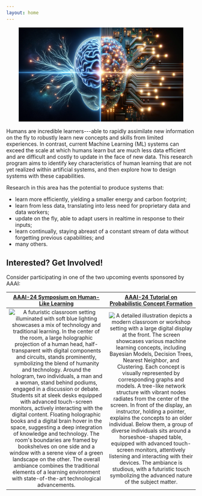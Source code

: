 ```yaml
---
layout: home
---
```


<p align="center">
<img src="/files/homepage-banner.png" alt="A digital representation of a human brain split in two halves, with the left side depicting neural pathways and glowing synapses, and the right side illustrating electronic circuits, lights, and digital nodes. The two halves symbolize the convergence of brain and technology." style="height: 250px;">
</p>

Humans are incredible learners---able to rapidly assimilate new information on
the fly to robustly learn new concepts and skills from limited experiences.
In contrast, current Machine Learning (ML) systems can exceed the scale at which
humans learn but are much less data efficient and are difficult and costly to
update in the face of new data. This research program aims to identify key
characteristics of human learning that are not yet realized within artificial
systems, and then explore how to design systems with these capabilities. 

Research in this area has the potential to produce systems that:
- learn more efficiently, yielding a smaller energy and carbon footprint;
- learn from less data, translating into less need for proprietary data and data workers;
- update on the fly, able to adapt users in realtime in response to their inputs;
- learn continually, staying abreast of a constant stream of data without
  forgetting previous capabilities; and
- many others.

## Interested? Get Involved!

Consider participating in one of the two upcoming events sponsored by AAAI:

| **[AAAI-24 Symposium on Human-Like Learning](/aaai24-ss/)** | **[AAAI-24 Tutorial on Probabilistic Concept Formation](/aaai24-tutorial/)** |
|:-------------:|:--------------:|
| ![A futuristic classroom setting illuminated with soft blue lighting showcases a mix of technology and traditional learning. In the center of the room, a large holographic projection of a human head, half-transparent with digital components and circuits, stands prominently, symbolizing the blend of humanity and technology. Around the hologram, two individuals, a man and a woman, stand behind podiums, engaged in a discussion or debate. Students sit at sleek desks equipped with advanced touch-screen monitors, actively interacting with the digital content. Floating holographic books and a digital brain hover in the space, suggesting a deep integration of knowledge and technology. The room's boundaries are framed by bookshelves on one side and a window with a serene view of a green landscape on the other. The overall ambiance combines the traditional elements of a learning environment with state-of-the-art technological advancements.](/files/symposium.png) | ![A detailed illustration depicts a modern classroom or workshop setting with a large digital display at the front. The screen showcases various machine learning concepts, including Bayesian Models, Decision Trees, Nearest Neighbor, and Clustering. Each concept is visually represented by corresponding graphs and models. A tree-like network structure with vibrant nodes radiates from the center of the screen. In front of the display, an instructor, holding a pointer, explains the concepts to an older individual. Below them, a group of diverse individuals sits around a horseshoe-shaped table, equipped with advanced touch-screen monitors, attentively listening and interacting with their devices. The ambiance is studious, with a futuristic touch symbolizing the advanced nature of the subject matter.](/files/cobweb-tutorial.png) |

<!---
As an example of this idea, Large Language Models (LLMs) are a revolutionary
technology, but require substantial data and compute to train, and are
difficult to update post deployment. The primary ways to adjust LLMs are
_prompting_ and _fine tuning_.  While prompting is useful for customizing
behavior, it does not provide a way to more permanently update or change the
behavior of an LLM on repeated use. In contrast, fine tuning does, but runs the
risk of producing (catastrophic) forgetting; where the model gets worse at
previously learned things when training on something new. This is especially
true for cases such as continual learning, where a model might be repeatedly
fine tuned on a stream of new data.  Interestingly humans can learn efficiently
and incrementally from a continual stream of data without experiencing
catastrophic forgetting. Thus, research on human-like learning might explore
how we can create language modeling approaches that support dynamic and
efficient updating on the fly without forgetting. Such a capability would have
a positive real-world impact on how people can interact with and use Artificial
Intelligence (AI) technologies. 
--->

